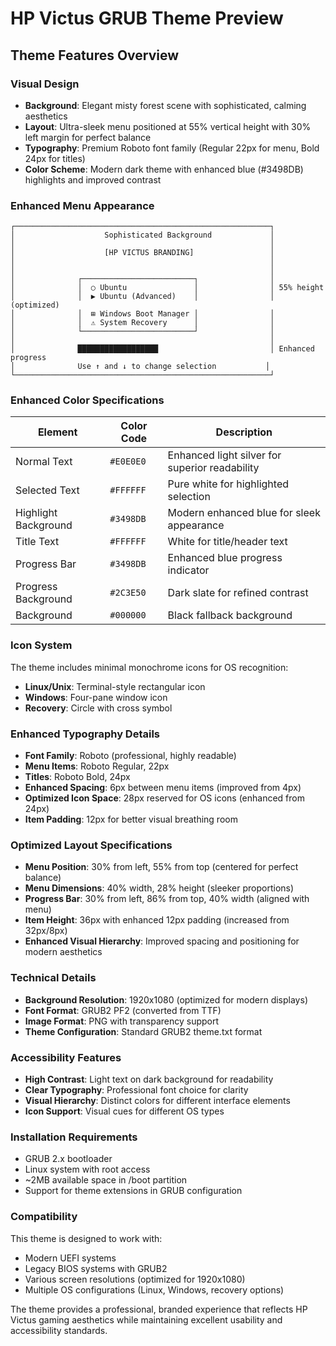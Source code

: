 # HP Victus GRUB Theme Preview

## Theme Features Overview

### Visual Design
- **Background**: Elegant misty forest scene with sophisticated, calming aesthetics
- **Layout**: Ultra-sleek menu positioned at 55% vertical height with 30% left margin for perfect balance
- **Typography**: Premium Roboto font family (Regular 22px for menu, Bold 24px for titles)
- **Color Scheme**: Modern dark theme with enhanced blue (#3498DB) highlights and improved contrast

### Enhanced Menu Appearance
```
┌─────────────────────────────────────────────────────────┐
│                    Sophisticated Background             │
│                                                         │
│                    [HP VICTUS BRANDING]                 │
│                                                         │
│                                                         │
│              ┌─────────────────────────┐                │
│              │  ○ Ubuntu               │                │ 55% height  
│              │  ▶ Ubuntu (Advanced)    │                │ (optimized)
│              │  ⊞ Windows Boot Manager │                │
│              │  ⚠ System Recovery      │                │
│              └─────────────────────────┘                │
│                                                         │
│              ██████████████████                         │ Enhanced progress
│              Use ↑ and ↓ to change selection           │
└─────────────────────────────────────────────────────────┘
```

### Enhanced Color Specifications

| Element | Color Code | Description |
|---------|------------|-------------|
| Normal Text | `#E0E0E0` | Enhanced light silver for superior readability |
| Selected Text | `#FFFFFF` | Pure white for highlighted selection |
| Highlight Background | `#3498DB` | Modern enhanced blue for sleek appearance |
| Title Text | `#FFFFFF` | White for title/header text |
| Progress Bar | `#3498DB` | Enhanced blue progress indicator |
| Progress Background | `#2C3E50` | Dark slate for refined contrast |
| Background | `#000000` | Black fallback background |

### Icon System

The theme includes minimal monochrome icons for OS recognition:

- **Linux/Unix**: Terminal-style rectangular icon
- **Windows**: Four-pane window icon
- **Recovery**: Circle with cross symbol

### Enhanced Typography Details

- **Font Family**: Roboto (professional, highly readable)
- **Menu Items**: Roboto Regular, 22px
- **Titles**: Roboto Bold, 24px
- **Enhanced Spacing**: 6px between menu items (improved from 4px)
- **Optimized Icon Space**: 28px reserved for OS icons (enhanced from 24px)
- **Item Padding**: 12px for better visual breathing room

### Optimized Layout Specifications

- **Menu Position**: 30% from left, 55% from top (centered for perfect balance)
- **Menu Dimensions**: 40% width, 28% height (sleeker proportions)
- **Progress Bar**: 30% from left, 86% from top, 40% width (aligned with menu)
- **Item Height**: 36px with enhanced 12px padding (increased from 32px/8px)
- **Enhanced Visual Hierarchy**: Improved spacing and positioning for modern aesthetics

### Technical Details

- **Background Resolution**: 1920x1080 (optimized for modern displays)
- **Font Format**: GRUB2 PF2 (converted from TTF)
- **Image Format**: PNG with transparency support
- **Theme Configuration**: Standard GRUB2 theme.txt format

### Accessibility Features

- **High Contrast**: Light text on dark background for readability
- **Clear Typography**: Professional font choice for clarity
- **Visual Hierarchy**: Distinct colors for different interface elements
- **Icon Support**: Visual cues for different OS types

### Installation Requirements

- GRUB 2.x bootloader
- Linux system with root access
- ~2MB available space in /boot partition
- Support for theme extensions in GRUB configuration

### Compatibility

This theme is designed to work with:
- Modern UEFI systems
- Legacy BIOS systems with GRUB2
- Various screen resolutions (optimized for 1920x1080)
- Multiple OS configurations (Linux, Windows, recovery options)

The theme provides a professional, branded experience that reflects HP Victus gaming aesthetics while maintaining excellent usability and accessibility standards.